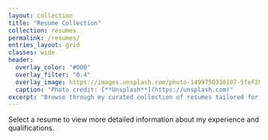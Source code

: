 ```yaml
---
layout: collection
title: "Resume Collection"
collection: resumes
permalink: /resumes/
entries_layout: grid
classes: wide
header:
  overlay_color: "#000"
  overlay_filter: "0.4"
  overlay_image: https://images.unsplash.com/photo-1499750310107-5fef28a66643
  caption: "Photo credit: [**Unsplash**](https://unsplash.com)"
excerpt: "Browse through my curated collection of resumes tailored for different roles and industries."
---
```


Select a resume to view more detailed information about my experience and qualifications.